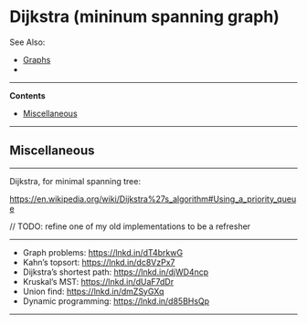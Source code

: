 # Dijkstra (mininum spanning graph)

See Also:

   - [Graphs](Graphs.md)
   - 

---

**Contents**

- [Miscellaneous](Dijkstra.md#miscellaneous)

---

## Miscellaneous

---

Dijkstra, for minimal spanning tree:

https://en.wikipedia.org/wiki/Dijkstra%27s_algorithm#Using_a_priority_queue

// TODO: refine one of my old implementations to be a refresher

---

- Graph problems: https://lnkd.in/dT4brkwG
- Kahn’s topsort: https://lnkd.in/dc8VzPx7
- Dijkstra’s shortest path: https://lnkd.in/djWD4ncp
- Kruskal’s MST: https://lnkd.in/dUaF7dDr
- Union find: https://lnkd.in/dmZSyGXq
- Dynamic programming: https://lnkd.in/d85BHsQp

---
